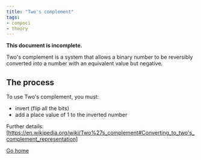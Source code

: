 ```yaml
---
title: "Two's complement"
tags:
- compsci
- theory
---
```


**This document is incomplete.**

Two's complement is a system that allows a binary number to be reversibly converted into a number with an equivalent value but negative.

## The process

To use Two's complement, you must:

- invert (flip all the bits)
- add a place value of 1 to the inverted number


Further details: [https://en.wikipedia.org/wiki/Two%27s_complement#Converting_to_two's_complement_representation]



[Go home](/)